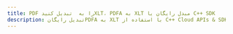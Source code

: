 ---title: PDF را به  تبدیل کنیدXLT، PDFA به XLT مبدل رایگان یا C++ SDKdescription: تبدیل رایگانPDFA به XLT با استفاده از C++ Cloud APIs & SDK همچنین اسناد PDF را در Cloud ایجاد، ویرایش و رندر کنید.---
